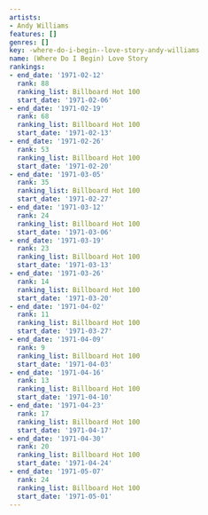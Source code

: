 ```yaml
---
artists:
- Andy Williams
features: []
genres: []
key: -where-do-i-begin--love-story-andy-williams
name: (Where Do I Begin) Love Story
rankings:
- end_date: '1971-02-12'
  rank: 88
  ranking_list: Billboard Hot 100
  start_date: '1971-02-06'
- end_date: '1971-02-19'
  rank: 68
  ranking_list: Billboard Hot 100
  start_date: '1971-02-13'
- end_date: '1971-02-26'
  rank: 53
  ranking_list: Billboard Hot 100
  start_date: '1971-02-20'
- end_date: '1971-03-05'
  rank: 35
  ranking_list: Billboard Hot 100
  start_date: '1971-02-27'
- end_date: '1971-03-12'
  rank: 24
  ranking_list: Billboard Hot 100
  start_date: '1971-03-06'
- end_date: '1971-03-19'
  rank: 23
  ranking_list: Billboard Hot 100
  start_date: '1971-03-13'
- end_date: '1971-03-26'
  rank: 14
  ranking_list: Billboard Hot 100
  start_date: '1971-03-20'
- end_date: '1971-04-02'
  rank: 11
  ranking_list: Billboard Hot 100
  start_date: '1971-03-27'
- end_date: '1971-04-09'
  rank: 9
  ranking_list: Billboard Hot 100
  start_date: '1971-04-03'
- end_date: '1971-04-16'
  rank: 13
  ranking_list: Billboard Hot 100
  start_date: '1971-04-10'
- end_date: '1971-04-23'
  rank: 17
  ranking_list: Billboard Hot 100
  start_date: '1971-04-17'
- end_date: '1971-04-30'
  rank: 20
  ranking_list: Billboard Hot 100
  start_date: '1971-04-24'
- end_date: '1971-05-07'
  rank: 24
  ranking_list: Billboard Hot 100
  start_date: '1971-05-01'
---
```


